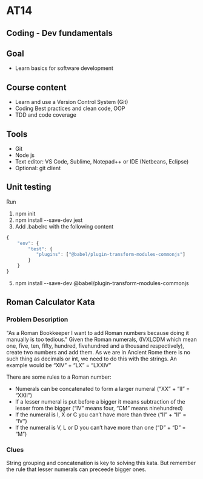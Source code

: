 # AT14

## Coding - Dev fundamentals

## Goal
- Learn basics for software development

## Course content
- Learn and use a Version Control System (Git)
- Coding Best practices and clean code, OOP
- TDD and code coverage

## Tools
- Git
- Node js
- Text editor: VS Code, Sublime, Notepad++ or IDE (Netbeans, Eclipse)
- Optional: git client

## Unit testing
Run
1. npm init
2. npm install --save-dev jest
3. Add .babelrc with the following content
```javascript
{
    "env": {
        "test": {
           "plugins": ["@babel/plugin-transform-modules-commonjs"]
        }
    }
}
```
5. npm install --save-dev @babel/plugin-transform-modules-commonjs

## Roman Calculator Kata

### Problem Description
"As a Roman Bookkeeper I want to add Roman numbers because doing it manually is too tedious." Given the Roman numerals, (IVXLCDM which mean one, five, ten, fifty, hundred, fivehundred and a thousand respectively), create two numbers and add them. As we are in Ancient Rome there is no such thing as decimals or int, we need to do this with the strings. An example would be “XIV” + “LX” = “LXXIV”

There are some rules to a Roman number:

- Numerals can be concatenated to form a larger numeral (“XX” + “II” = “XXII”)
- If a lesser numeral is put before a bigger it means subtraction of the lesser from the bigger (“IV” means four, “CM” means ninehundred)
- If the numeral is I, X or C you can’t have more than three (“II” + “II” = “IV”)
- If the numeral is V, L or D you can’t have more than one (“D” + “D” = “M”)

### Clues
String grouping and concatenation is key to solving this kata. But remember the rule that lesser numerals can preceede bigger ones.